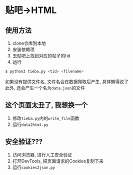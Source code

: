 # 贴吧->HTML

## 使用方法

1. clone仓库到本地
2. 安装依赖项
3. 去贴吧上找到对应的帖子的tid
4. 运行
```sh
$ python3 tieba.py <tid> <filename>
```
如果没有提供文件名, 文件名会在数据爬取后产生, 具体懒得说了  
此外, 还会产生一个名为`data.json`的文件

## 这个页面太丑了, 我想换一个

1. 修改`tieba.py`内的`write_file`函数
2. 运行`data2html.py`

## 安全验证???

1. 访问浏览器, 进行人工安全验证
2. 打开DevTools, 把页面请求的Cookies复制下来
3. 运行`cookies2json.py`
